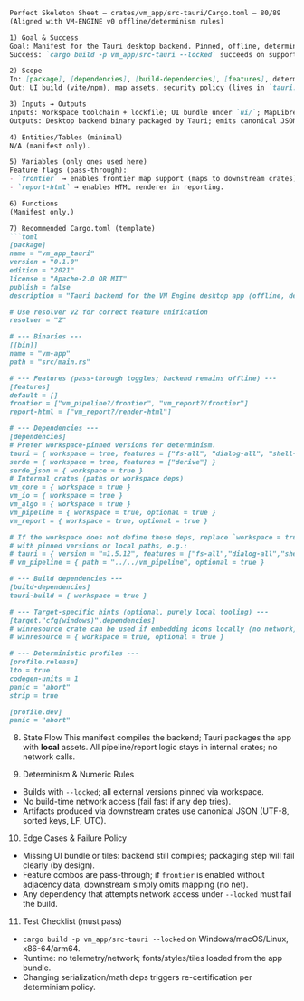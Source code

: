 ````md
Perfect Skeleton Sheet — crates/vm_app/src-tauri/Cargo.toml — 80/89
(Aligned with VM-ENGINE v0 offline/determinism rules)

1) Goal & Success
Goal: Manifest for the Tauri desktop backend. Pinned, offline, deterministic; bundles local assets; targets Win/macOS/Linux (x86-64/arm64).
Success: `cargo build -p vm_app/src-tauri --locked` succeeds on supported targets; runtime has no telemetry/network; fonts/styles/tiles are local.

2) Scope
In: [package], [dependencies], [build-dependencies], [features], deterministic [profile]s; optional target-gated deps.  
Out: UI build (vite/npm), map assets, security policy (lives in `tauri.conf.json`), app Rust code.

3) Inputs → Outputs
Inputs: Workspace toolchain + lockfile; UI bundle under `ui/`; MapLibre tiles/styles (local).  
Outputs: Desktop backend binary packaged by Tauri; emits canonical JSON artifacts only (via downstream crates).

4) Entities/Tables (minimal)
N/A (manifest only).

5) Variables (only ones used here)
Feature flags (pass-through):
- `frontier` → enables frontier map support (maps to downstream crates).
- `report-html` → enables HTML renderer in reporting.

6) Functions
(Manifest only.)

7) Recommended Cargo.toml (template)
```toml
[package]
name = "vm_app_tauri"
version = "0.1.0"
edition = "2021"
license = "Apache-2.0 OR MIT"
publish = false
description = "Tauri backend for the VM Engine desktop app (offline, deterministic)."

# Use resolver v2 for correct feature unification
resolver = "2"

# --- Binaries ---
[[bin]]
name = "vm-app"
path = "src/main.rs"

# --- Features (pass-through toggles; backend remains offline) ---
[features]
default = []
frontier = ["vm_pipeline?/frontier", "vm_report?/frontier"]
report-html = ["vm_report?/render-html"]

# --- Dependencies ---
[dependencies]
# Prefer workspace-pinned versions for determinism.
tauri = { workspace = true, features = ["fs-all", "dialog-all", "shell-open"] }
serde = { workspace = true, features = ["derive"] }
serde_json = { workspace = true }
# Internal crates (paths or workspace deps)
vm_core = { workspace = true }
vm_io = { workspace = true }
vm_algo = { workspace = true }
vm_pipeline = { workspace = true, optional = true }
vm_report = { workspace = true, optional = true }

# If the workspace does not define these deps, replace `workspace = true`
# with pinned versions or local paths, e.g.:
# tauri = { version = "=1.5.12", features = ["fs-all","dialog-all","shell-open"] }
# vm_pipeline = { path = "../../vm_pipeline", optional = true }

# --- Build dependencies ---
[build-dependencies]
tauri-build = { workspace = true }

# --- Target-specific hints (optional, purely local tooling) ---
[target."cfg(windows)".dependencies]
# winresource crate can be used if embedding icons locally (no network).
# winresource = { workspace = true, optional = true }

# --- Deterministic profiles ---
[profile.release]
lto = true
codegen-units = 1
panic = "abort"
strip = true

[profile.dev]
panic = "abort"
````

8. State Flow
   This manifest compiles the backend; Tauri packages the app with **local** assets. All pipeline/report logic stays in internal crates; no network calls.

9. Determinism & Numeric Rules

* Builds with `--locked`; all external versions pinned via workspace.
* No build-time network access (fail fast if any dep tries).
* Artifacts produced via downstream crates use canonical JSON (UTF-8, sorted keys, LF, UTC).

10. Edge Cases & Failure Policy

* Missing UI bundle or tiles: backend still compiles; packaging step will fail clearly (by design).
* Feature combos are pass-through; if `frontier` is enabled without adjacency data, downstream simply omits mapping (no net).
* Any dependency that attempts network access under `--locked` must fail the build.

11. Test Checklist (must pass)

* `cargo build -p vm_app/src-tauri --locked` on Windows/macOS/Linux, x86-64/arm64.
* Runtime: no telemetry/network; fonts/styles/tiles loaded from the app bundle.
* Changing serialization/math deps triggers re-certification per determinism policy.

```
```
